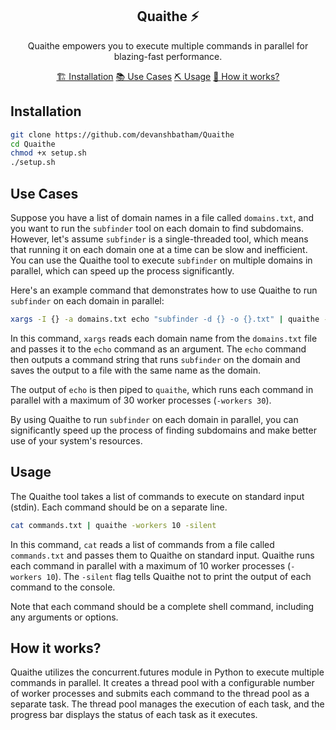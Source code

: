 <h2 align="center">Quaithe ⚡️</h2>

<p align="center">Quaithe empowers you to execute multiple commands in parallel for blazing-fast performance.</p>


<p align="center">
  <a href="#installation">🏗️ Installation</a>
  <a href="#use-cases">📚 Use Cases</a>
  <a href="#usage">⛏️ Usage</a>
  <a href="#how-it-works">🔧 How it works?</a>
  <br>
</p>



## Installation

```sh
git clone https://github.com/devanshbatham/Quaithe
cd Quaithe
chmod +x setup.sh
./setup.sh
```


## Use Cases

Suppose you have a list of domain names in a file called `domains.txt`, and you want to run the `subfinder` tool on each domain to find subdomains. However, let's assume `subfinder` is a single-threaded tool, which means that running it on each domain one at a time can be slow and inefficient. You can use the Quaithe tool to execute `subfinder` on multiple domains in parallel, which can speed up the process significantly.

Here's an example command that demonstrates how to use Quaithe to run `subfinder` on each domain in parallel:

```sh
xargs -I {} -a domains.txt echo "subfinder -d {} -o {}.txt" | quaithe -workers 30 -silent
```

In this command, `xargs` reads each domain name from the `domains.txt` file and passes it to the `echo` command as an argument. The `echo` command then outputs a command string that runs `subfinder` on the domain and saves the output to a file with the same name as the domain.

The output of `echo` is then piped to `quaithe`, which runs each command in parallel with a maximum of 30 worker processes (`-workers 30`).

By using Quaithe to run `subfinder` on each domain in parallel, you can significantly speed up the process of finding subdomains and make better use of your system's resources.


## Usage

The Quaithe tool takes a list of commands to execute on standard input (stdin). Each command should be on a separate line.


```sh
cat commands.txt | quaithe -workers 10 -silent
```

In this command, `cat` reads a list of commands from a file called `commands.txt` and passes them to Quaithe on standard input. Quaithe runs each command in parallel with a maximum of 10 worker processes (`-workers 10`). The `-silent` flag tells Quaithe not to print the output of each command to the console.

Note that each command should be a complete shell command, including any arguments or options.


## How it works?

Quaithe utilizes the concurrent.futures module in Python to execute multiple commands in parallel. It creates a thread pool with a configurable number of worker processes and submits each command to the thread pool as a separate task. The thread pool manages the execution of each task, and the progress bar displays the status of each task as it executes.
